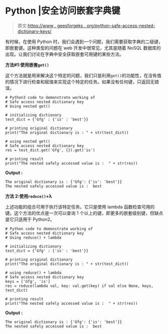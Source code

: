 # Python |安全访问嵌套字典键

> 原文:[https://www . geesforgeks . org/python-safe-access-nested-dictionary-keys/](https://www.geeksforgeeks.org/python-safe-access-nested-dictionary-keys/)

有时候，在使用 Python 时，我们会遇到一个问题，我们需要获取字典的二级键，即嵌套键。这种类型的问题在 web 开发中很常见，尤其是随着 NoSQL 数据库的出现。让我们讨论在字典中安全获取嵌套可用键的某些方法。

**方法#1:使用嵌套`get()`**

这个方法就是用来解决这个特定的问题，我们只是利用`get()`的功能性，在没有值的情况下进行检查和赋值来实现这个特定的任务。如果没有任何键，只返回无错误。

```
# Python3 code to demonstrate working of
# Safe access nested dictionary key
# Using nested get()

# initializing dictionary
test_dict = {'Gfg' : {'is' : 'best'}}

# printing original dictionary
print("The original dictionary is : " + str(test_dict))

# using nested get()
# Safe access nested dictionary key
res = test_dict.get('Gfg', {}).get('is')

# printing result
print("The nested safely accessed value is :  " + str(res))
```

**Output :**

```
The original dictionary is : {'Gfg': {'is': 'best'}}
The nested safely accessed value is :  best

```

**方法 2:使用`reduce()`+λ**

上述功能的组合可用于执行该特定任务。它只是使用 lambda 函数检查可用的键。这个方法的优点是一次可以查询 1 个以上的键，即更多的嵌套级别键，但缺点是它只适用于 Python2。

```
# Python code to demonstrate working of
# Safe access nested dictionary key
# Using reduce() + lambda

# initializing dictionary
test_dict = {'Gfg' : {'is' : 'best'}}

# printing original dictionary
print("The original dictionary is : " + str(test_dict))

# using reduce() + lambda
# Safe access nested dictionary key
keys = ['Gfg', 'is']
res = reduce(lambda val, key: val.get(key) if val else None, keys, test_dict)

# printing result
print("The nested safely accessed value is :  " + str(res))
```

**Output :**

```
The original dictionary is : {'Gfg': {'is': 'best'}}
The nested safely accessed value is :  best

```